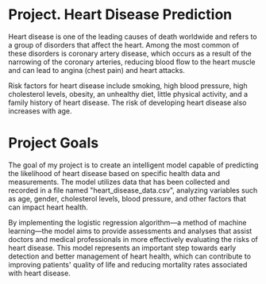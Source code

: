 # Project. Heart Disease Prediction

Heart disease is one of the leading causes of death worldwide and refers to a group of disorders that affect the heart. Among the most common of these disorders is coronary artery disease, which occurs as a result of the narrowing of the coronary arteries, reducing blood flow to the heart muscle and can lead to angina (chest pain) and heart attacks.

Risk factors for heart disease include smoking, high blood pressure, high cholesterol levels, obesity, an unhealthy diet, little physical activity, and a family history of heart disease. The risk of developing heart disease also increases with age.

# Project Goals

The goal of my project is to create an intelligent model capable of predicting the likelihood of heart disease based on specific health data and measurements. The model utilizes data that has been collected and recorded in a file named "heart_disease_data.csv", analyzing variables such as age, gender, cholesterol levels, blood pressure, and other factors that can impact heart health.

By implementing the logistic regression algorithm—a method of machine learning—the model aims to provide assessments and analyses that assist doctors and medical professionals in more effectively evaluating the risks of heart disease. This model represents an important step towards early detection and better management of heart health, which can contribute to improving patients' quality of life and reducing mortality rates associated with heart disease.
